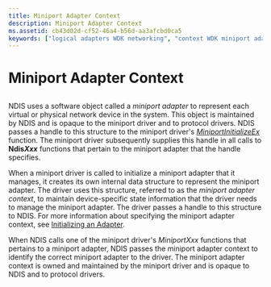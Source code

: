 ```yaml
---
title: Miniport Adapter Context
description: Miniport Adapter Context
ms.assetid: cb43d02d-cf52-46a4-b56d-aa3afcbd0ca5
keywords: ["logical adapters WDK networking", "context WDK miniport adapter", "miniport adapters WDK networking , context"]
---
```


# Miniport Adapter Context


## <a href="" id="ddk-miniport-driver-adapter-context-ng"></a>


NDIS uses a software object called a *miniport adapter* to represent each virtual or physical network device in the system. This object is maintained by NDIS and is opaque to the miniport driver and to protocol drivers. NDIS passes a handle to this structure to the miniport driver's [*MiniportInitializeEx*](https://msdn.microsoft.com/library/windows/hardware/ff559389) function. The miniport driver subsequently supplies this handle in all calls to **Ndis*Xxx*** functions that pertain to the miniport adapter that the handle specifies.

When a miniport driver is called to initialize a miniport adapter that it manages, it creates its own internal data structure to represent the miniport adapter. The driver uses this structure, referred to as the *miniport adapter context*, to maintain device-specific state information that the driver needs to manage the miniport adapter. The driver passes a handle to this structure to NDIS. For more information about specifying the miniport adapter context, see [Initializing an Adapter](initializing-a-miniport-adapter.md).

When NDIS calls one of the miniport driver's *MiniportXxx* functions that pertains to a miniport adapter, NDIS passes the miniport adapter context to identify the correct miniport adapter to the driver. The miniport adapter context is owned and maintained by the miniport driver and is opaque to NDIS and to protocol drivers.

 

 





